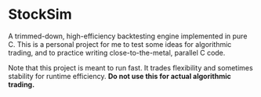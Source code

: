 # StockSim

A trimmed-down, high-efficiency backtesting engine implemented in pure C. This is a personal project for me to test some ideas for algorithmic trading, and to practice writing close-to-the-metal, parallel C code.

Note that this project is meant to run fast. It trades flexibility and sometimes stability for runtime efficiency.
**Do not use this for actual algorithmic trading.**
